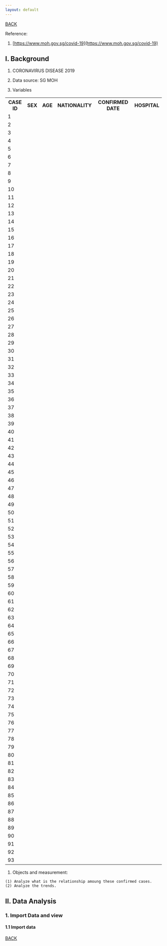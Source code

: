 ```yaml
---
layout: default
---
```


[BACK](./)

Reference:

1. [https://www.moh.gov.sg/covid-19](https://www.moh.gov.sg/covid-19)

## I. Background

1. CORONAVIRUS DISEASE 2019

1. Data source: SG MOH

1. Variables
<table>
  <tr>
    <th>CASE ID</th> <th>SEX</th> <th>AGE</th> <th>NATIONALITY</th> <th>CONFIRMED DATE</th> <th>HOSPITAL</th>
  </tr>
  <tr>
    <td>1</td> <td></td> <td></td> <td></td> <td></td> <td></td>
  </tr>
  <tr>
    <td>2</td> <td></td> <td></td> <td></td> <td></td> <td></td>
  </tr>
  <tr>
    <td>3</td> <td></td> <td></td> <td></td> <td></td> <td></td>
  </tr>
  <tr>
    <td>4</td> <td></td> <td></td> <td></td> <td></td> <td></td>
  </tr>
  <tr>
    <td>5</td> <td></td> <td></td> <td></td> <td></td> <td></td>
  </tr>
  <tr>
    <td>6</td> <td></td> <td></td> <td></td> <td></td> <td></td>
  </tr>
  <tr>
    <td>7</td> <td></td> <td></td> <td></td> <td></td> <td></td>
  </tr>
  <tr>
    <td>8</td> <td></td> <td></td> <td></td> <td></td> <td></td>
  </tr>
  <tr>
    <td>9</td> <td></td> <td></td> <td></td> <td></td> <td></td>
  </tr>
  <tr>
    <td>10</td> <td></td> <td></td> <td></td> <td></td> <td></td>
  </tr>
  <tr>
    <td>11</td> <td></td> <td></td> <td></td> <td></td> <td></td>
  </tr>
  <tr>
    <td>12</td> <td></td> <td></td> <td></td> <td></td> <td></td>
  </tr>
  <tr>
    <td>13</td> <td></td> <td></td> <td></td> <td></td> <td></td>
  </tr>
  <tr>
    <td>14</td> <td></td> <td></td> <td></td> <td></td> <td></td>
  </tr>
  <tr>
    <td>15</td> <td></td> <td></td> <td></td> <td></td> <td></td>
  </tr>
  <tr>
    <td>16</td> <td></td> <td></td> <td></td> <td></td> <td></td>
  </tr>
  <tr>
    <td>17</td> <td></td> <td></td> <td></td> <td></td> <td></td>
  </tr>
  <tr>
    <td>18</td> <td></td> <td></td> <td></td> <td></td> <td></td>
  </tr>
  <tr>
    <td>19</td> <td></td> <td></td> <td></td> <td></td> <td></td>
  </tr>
  <tr>
    <td>20</td> <td></td> <td></td> <td></td> <td></td> <td></td>
  </tr>
  <tr>
    <td>21</td> <td></td> <td></td> <td></td> <td></td> <td></td>
  </tr>
  <tr>
    <td>22</td> <td></td> <td></td> <td></td> <td></td> <td></td>
  </tr>
  <tr>
    <td>23</td> <td></td> <td></td> <td></td> <td></td> <td></td>
  </tr>
  <tr>
    <td>24</td> <td></td> <td></td> <td></td> <td></td> <td></td>
  </tr>
  <tr>
    <td>25</td> <td></td> <td></td> <td></td> <td></td> <td></td>
  </tr>
  <tr>
    <td>26</td> <td></td> <td></td> <td></td> <td></td> <td></td>
  </tr>
  <tr>
    <td>27</td> <td></td> <td></td> <td></td> <td></td> <td></td>
  </tr>
  <tr>
    <td>28</td> <td></td> <td></td> <td></td> <td></td> <td></td>
  </tr>
  <tr>
    <td>29</td> <td></td> <td></td> <td></td> <td></td> <td></td>
  </tr>
  <tr>
    <td>30</td> <td></td> <td></td> <td></td> <td></td> <td></td>
  </tr>
  <tr>
    <td>31</td> <td></td> <td></td> <td></td> <td></td> <td></td>
  </tr>
  <tr>
    <td>32</td> <td></td> <td></td> <td></td> <td></td> <td></td>
  </tr>
  <tr>
    <td>33</td> <td></td> <td></td> <td></td> <td></td> <td></td>
  </tr>
  <tr>
    <td>34</td> <td></td> <td></td> <td></td> <td></td> <td></td>
  </tr>
  <tr>
    <td>35</td> <td></td> <td></td> <td></td> <td></td> <td></td>
  </tr>
  <tr>
    <td>36</td> <td></td> <td></td> <td></td> <td></td> <td></td>
  </tr>
  <tr>
    <td>37</td> <td></td> <td></td> <td></td> <td></td> <td></td>
  </tr>
  <tr>
    <td>38</td> <td></td> <td></td> <td></td> <td></td> <td></td>
  </tr>
  <tr>
    <td>39</td> <td></td> <td></td> <td></td> <td></td> <td></td>
  </tr>
  <tr>
    <td>40</td> <td></td> <td></td> <td></td> <td></td> <td></td>
  </tr>
  <tr>
    <td>41</td> <td></td> <td></td> <td></td> <td></td> <td></td>
  </tr>
  <tr>
    <td>42</td> <td></td> <td></td> <td></td> <td></td> <td></td>
  </tr>
  <tr>
    <td>43</td> <td></td> <td></td> <td></td> <td></td> <td></td>
  </tr>
  <tr>
    <td>44</td> <td></td> <td></td> <td></td> <td></td> <td></td>
  </tr>
  <tr>
    <td>45</td> <td></td> <td></td> <td></td> <td></td> <td></td>
  </tr>
  <tr>
    <td>46</td> <td></td> <td></td> <td></td> <td></td> <td></td>
  </tr>
  <tr>
    <td>47</td> <td></td> <td></td> <td></td> <td></td> <td></td>
  </tr>
  <tr>
    <td>48</td> <td></td> <td></td> <td></td> <td></td> <td></td>
  </tr>
  <tr>
    <td>49</td> <td></td> <td></td> <td></td> <td></td> <td></td>
  </tr>
  <tr>
    <td>50</td> <td></td> <td></td> <td></td> <td></td> <td></td>
  </tr>
  <tr>
    <td>51</td> <td></td> <td></td> <td></td> <td></td> <td></td>
  </tr>
  <tr>
    <td>52</td> <td></td> <td></td> <td></td> <td></td> <td></td>
  </tr>
  <tr>
    <td>53</td> <td></td> <td></td> <td></td> <td></td> <td></td>
  </tr>
  <tr>
    <td>54</td> <td></td> <td></td> <td></td> <td></td> <td></td>
  </tr>
  <tr>
    <td>55</td> <td></td> <td></td> <td></td> <td></td> <td></td>
  </tr>
  <tr>
    <td>56</td> <td></td> <td></td> <td></td> <td></td> <td></td>
  </tr>
  <tr>
    <td>57</td> <td></td> <td></td> <td></td> <td></td> <td></td>
  </tr>
  <tr>
    <td>58</td> <td></td> <td></td> <td></td> <td></td> <td></td>
  </tr>
  <tr>
    <td>59</td> <td></td> <td></td> <td></td> <td></td> <td></td>
  </tr>
  <tr>
    <td>60</td> <td></td> <td></td> <td></td> <td></td> <td></td>
  </tr>
  <tr>
    <td>61</td> <td></td> <td></td> <td></td> <td></td> <td></td>
  </tr>
  <tr>
    <td>62</td> <td></td> <td></td> <td></td> <td></td> <td></td>
  </tr>
  <tr>
    <td>63</td> <td></td> <td></td> <td></td> <td></td> <td></td>
  </tr>
  <tr>
    <td>64</td> <td></td> <td></td> <td></td> <td></td> <td></td>
  </tr>
  <tr>
    <td>65</td> <td></td> <td></td> <td></td> <td></td> <td></td>
  </tr>
  <tr>
    <td>66</td> <td></td> <td></td> <td></td> <td></td> <td></td>
  </tr>
  <tr>
    <td>67</td> <td></td> <td></td> <td></td> <td></td> <td></td>
  </tr>
  <tr>
    <td>68</td> <td></td> <td></td> <td></td> <td></td> <td></td>
  </tr>
  <tr>
    <td>69</td> <td></td> <td></td> <td></td> <td></td> <td></td>
  </tr>
  <tr>
    <td>70</td> <td></td> <td></td> <td></td> <td></td> <td></td>
  </tr>
  <tr>
    <td>71</td> <td></td> <td></td> <td></td> <td></td> <td></td>
  </tr>
  <tr>
    <td>72</td> <td></td> <td></td> <td></td> <td></td> <td></td>
  </tr>
  <tr>
    <td>73</td> <td></td> <td></td> <td></td> <td></td> <td></td>
  </tr>
  <tr>
    <td>74</td> <td></td> <td></td> <td></td> <td></td> <td></td>
  </tr>
  <tr>
    <td>75</td> <td></td> <td></td> <td></td> <td></td> <td></td>
  </tr>
  <tr>
    <td>76</td> <td></td> <td></td> <td></td> <td></td> <td></td>
  </tr>
  <tr>
    <td>77</td> <td></td> <td></td> <td></td> <td></td> <td></td>
  </tr>
  <tr>
    <td>78</td> <td></td> <td></td> <td></td> <td></td> <td></td>
  </tr>
  <tr>
    <td>79</td> <td></td> <td></td> <td></td> <td></td> <td></td>
  </tr>
  <tr>
    <td>80</td> <td></td> <td></td> <td></td> <td></td> <td></td>
  </tr>
  <tr>
    <td>81</td> <td></td> <td></td> <td></td> <td></td> <td></td>
  </tr>
  <tr>
    <td>82</td> <td></td> <td></td> <td></td> <td></td> <td></td>
  </tr>
  <tr>
    <td>83</td> <td></td> <td></td> <td></td> <td></td> <td></td>
  </tr>
  <tr>
    <td>84</td> <td></td> <td></td> <td></td> <td></td> <td></td>
  </tr>
  <tr>
    <td>85</td> <td></td> <td></td> <td></td> <td></td> <td></td>
  </tr>
  <tr>
    <td>86</td> <td></td> <td></td> <td></td> <td></td> <td></td>
  </tr>
  <tr>
    <td>87</td> <td></td> <td></td> <td></td> <td></td> <td></td>
  </tr>
  <tr>
    <td>88</td> <td></td> <td></td> <td></td> <td></td> <td></td>
  </tr>
  <tr>
    <td>89</td> <td></td> <td></td> <td></td> <td></td> <td></td>
  </tr>
  <tr>
    <td>90</td> <td></td> <td></td> <td></td> <td></td> <td></td>
  </tr>
  <tr>
    <td>91</td> <td></td> <td></td> <td></td> <td></td> <td></td>
  </tr>
  <tr>
    <td>92</td> <td></td> <td></td> <td></td> <td></td> <td></td>
  </tr>
  <tr>
    <td>93</td> <td></td> <td></td> <td></td> <td></td> <td></td>
  </tr>
</table>

1. Objects and measurement:
```
(1) Analyze what is the relationship amoung these confirmed cases.
(2) Analyze the trends.
```

## II. Data Analysis

### 1. Import Data and view

#### 1.1 Import data


[BACK](./)
